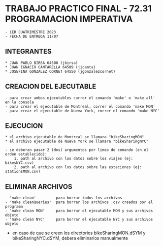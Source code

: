 # TRABAJO PRACTICO FINAL - 72.31 PROGRAMACION IMPERATIVA
	- 1ER CUATRIMESTRE 2023
	- FECHA DE ENTREGA 11/07

## INTEGRANTES
	* JUAN PABLO BIRSA 64500 (jbirsa)
	* JUAN IGNACIO CANTARELLA 64509 (jicanta)
	* JOSEFINA GONZALEZ CORNET 64550 (jgonzalezcornet)

## CREACION DEL EJECUTABLE
	- para crear ambos ejecutables correr el comando 'make' o 'make all' en la consola
	- para crear el ejecutable de Montreal, correr el comando 'make MON'
	- para crear el ejecutable de Nueva York, correr el comando 'make NYC'

## EJECUCION
	* el archivo ejecutable de Montreal se llamara "bikeSharingMON"
	* el archivo ejecutable de Nueva York se llamara "bikeSharingNYC"

	- se deberan pasar 2 (dos) argumentos por linea de comando (en el orden establecido):
		1. path al archivo con los datos sobre los viajes (ej: bikesNYC.csv)
		2. path al archivo con los datos sobre las estaciones (ej: stationsMON.csv)

## ELIMINAR ARCHIVOS
	- 'make clean'		   para borrar todos los archivos
	- 'make cleanQueries'  para borrar los archivos .csv creados por el programa
	- 'make clean MON'	   para borrar el ejecutable MON y sus archivos objeto
	- 'make clean NYC' 	   para borrar el ejecutable NYC y sus archivos objeto

* en caso de que se creen los directorios bikeSharingMON.dSYM y bikeSharingNYC.dSYM, debera eliminarlos manualmente

